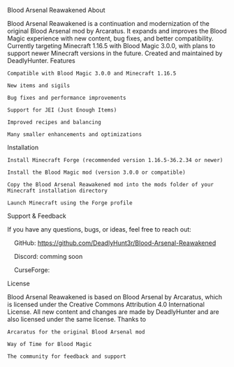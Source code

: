 Blood Arsenal Reawakened
About

Blood Arsenal Reawakened is a continuation and modernization of the original Blood Arsenal mod by Arcaratus.
It expands and improves the Blood Magic experience with new content, bug fixes, and better compatibility.
Currently targeting Minecraft 1.16.5 with Blood Magic 3.0.0, with plans to support newer Minecraft versions in the future.
Created and maintained by DeadlyHunter.
Features

    Compatible with Blood Magic 3.0.0 and Minecraft 1.16.5

    New items and sigils

    Bug fixes and performance improvements

    Support for JEI (Just Enough Items)

    Improved recipes and balancing

    Many smaller enhancements and optimizations

Installation

    Install Minecraft Forge (recommended version 1.16.5-36.2.34 or newer)

    Install the Blood Magic mod (version 3.0.0 or compatible)

    Copy the Blood Arsenal Reawakened mod into the mods folder of your Minecraft installation directory

    Launch Minecraft using the Forge profile

Support & Feedback

If you have any questions, bugs, or ideas, feel free to reach out:

    GitHub: https://github.com/DeadlyHunt3r/Blood-Arsenal-Reawakened

    Discord: comming soon

    CurseForge: 

License

Blood Arsenal Reawakened is based on Blood Arsenal by Arcaratus, which is licensed under the Creative Commons Attribution 4.0 International License.
All new content and changes are made by DeadlyHunter and are also licensed under the same license.
Thanks to

    Arcaratus for the original Blood Arsenal mod

    Way of Time for Blood Magic

    The community for feedback and support